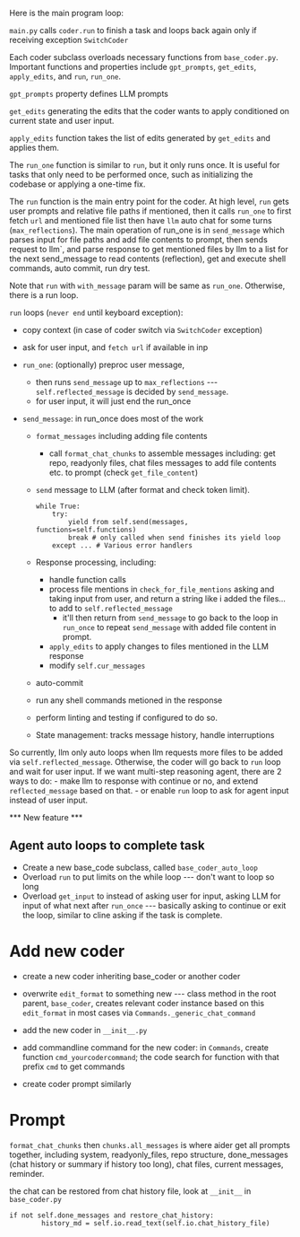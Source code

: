 Here is the main program loop:

`main.py` calls `coder.run` to finish a task and loops back again only if receiving exception `SwitchCoder`  

<!--
    while True:
        try:
            coder.ok_to_warm_cache = bool(args.cache_keepalive_pings)
            coder.run()
            analytics.event("exit", reason="Completed main CLI coder.run")
            return
        except SwitchCoder as switch:
            coder.ok_to_warm_cache = False

            kwargs = dict(io=io, from_coder=coder)
            kwargs.update(switch.kwargs)
            if "show_announcements" in kwargs:
                del kwargs["show_announcements"]

            coder = Coder.create(**kwargs)

            if switch.kwargs.get("show_announcements") is not False:
                coder.show_announcements()
-->

Each coder subclass overloads necessary functions from `base_coder.py`. Important functions and properties include `gpt_prompts`, `get_edits`, `apply_edits`, and `run`, `run_one`.

`gpt_prompts` property defines LLM prompts                         
                                                                    
`get_edits` generating the edits that the coder wants to apply conditioned on current state and user input.

`apply_edits` function takes the list of edits generated by `get_edits` and applies them.                                   

The `run_one` function is similar to `run`, but it only runs once. It is useful for tasks that only need to be performed once, such as initializing the codebase or applying a one-time fix.  

The `run` function is the main entry point for the coder. At high level, `run` gets user prompts and relative file paths if mentioned, then it calls `run_one` to first fetch `url` and mentioned file list then have `llm` auto chat for some turns (`max_reflections`). The main operation of run_one is in `send_message` which parses input for file paths and add file contents to prompt, then sends request to llm`, and parse response to get mentioned files by llm to a list for the next send_message to read contents (reflection), get and execute shell commands, auto commit, run dry test.


Note that `run` with `with_message` param will be same as `run_one`. Otherwise, there is a run loop. 



`run` loops (`never end` until keyboard exception):
- copy context (in case of coder switch via `SwitchCoder` exception)
- ask for user input, and `fetch url` if available in inp
- `run_one`: (optionally) preproc user message,
    - then runs `send_message` up to `max_reflections` --- `self.reflected_message` is decided by `send_message`.
    - for user input, it will just end the run_once

- `send_message`: in run_once does most of the work
    - `format_messages` including adding file contents
        - call `format_chat_chunks` to assemble messages including: get repo, readyonly files, chat files messages to add file contents etc. to prompt (check `get_file_content`)
    - `send` message to LLM (after format and check token limit). 

        ```
        while True:
            try:
                yield from self.send(messages, functions=self.functions)
                break # only called when send finishes its yield loop
            except ... # Various error handlers
        ```

        
    - Response processing, including: 
        - handle function calls
        - process file mentions in `check_for_file_mentions` asking and taking input from user, and return a string like i added the files... to add to `self.reflected_message`
            - it'll then return from `send_message` to go back to the loop in `run_once` to repeat `send_message` with added file content in prompt.
        - `apply_edits` to apply changes to files mentioned in the LLM response        
        - modify `self.cur_messages`
    - auto-commit
    - run any shell commands metioned in the response
    - perform linting and testing if configured to do so.
    - State management: tracks message history, handle interruptions 


So currently, llm only auto loops when llm requests more files to be added via `self.reflected_message`. Otherwise, the coder will go back to `run` loop and wait for user input.
If we want multi-step reasoning agent, there are 2 ways to do:
    - make llm to response with continue or no, and extend `reflected_message` based on that.
    - or enable `run` loop to ask for agent input instead of user input.


*** New feature ***
## Agent auto loops to complete task
- Create a new base_code subclass, called `base_coder_auto_loop`
- Overload `run` to put limits on the while loop --- don't want to loop so long
- Overload `get_input` to instead of asking user for input, asking LLM for input of what next after `run_once` --- basically asking to continue or exit the loop, similar to cline asking if the task is complete.



# Add new coder
- create a new coder inheriting base_coder or another coder
- overwrite `edit_format` to something new --- class method in the root parent, `base_coder`, creates relevant coder instance based on this `edit_format` in most cases via `Commands._generic_chat_command`

- add the new coder in `__init__.py`

- add commandline command for the new coder: in `Commands`, create function `cmd_yourcodercommand`; the code search for function with that prefix `cmd` to get commands

- create coder prompt similarly


# Prompt
`format_chat_chunks` then `chunks.all_messages` is where aider get all prompts together, including system, readyonly_files, repo structure, done_messages (chat history or summary if history too long), chat files, current messages, reminder.

the chat can be restored from chat history file, look at `__init__` in `base_coder.py`

```
if not self.done_messages and restore_chat_history:
        history_md = self.io.read_text(self.io.chat_history_file)
```
 